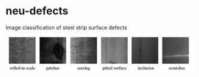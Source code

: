 # neu-defects
Image classification of steel strip surface defects

![alt text](https://github.com/DoZor-80/neu-defects/blob/main/images/Defects.png "Six types of defects")
